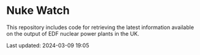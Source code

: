 # Nuke Watch

This repository includes code for retrieving the latest information available on the output of EDF nuclear power plants in the UK.

Last updated: 2024-03-09 19:05